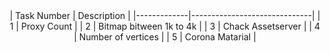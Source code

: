 <div align="center">
| Task Number | Description                  |
|-------------|------------------------------|
| 1           | Proxy Count |
| 2           | Bitmap bitween 1k to 4k |
| 3           | Chack Assetserver       |
| 4           |  Number of vertices     |
| 5           | Corona Matarial         |
</div>
